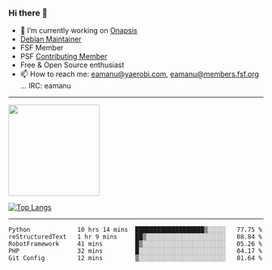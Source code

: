 ### Hi there 👋


- 🔭 I’m currently working on [Onapsis](http://onapsis.com)
- [Debian Maintainer](https://qa.debian.org/developer.php?login=eamanu%40yaerobi.com)
- FSF Member
- PSF [Contributing Member](https://www.python.org/psf/membership/#what-membership-classes-are-there)
- Free & Open Source enthusiast 
- 📫 How to reach me: eamanu@yaerobi.com, eamanu@members.fsf.org ... IRC: eamanu

---

<img height="180em" src="https://github-readme-stats.vercel.app/api?theme=dark&username=eamanu&show_icons=true&hide_border=true&&count_private=true&include_all_commits=true" />

[![Top Langs](https://github-readme-stats.vercel.app/api/top-langs/?theme=dark&username=eamanu&layout=compact)](https://github.com/anuraghazra/github-readme-stats)

---

<!--START_SECTION:waka-->
```text
Python             10 hrs 14 mins  ███████████████████▒░░░░░   77.75 % 
reStructuredText   1 hr 9 mins     ██▒░░░░░░░░░░░░░░░░░░░░░░   08.84 % 
RobotFramework     41 mins         █▒░░░░░░░░░░░░░░░░░░░░░░░   05.26 % 
PHP                32 mins         █░░░░░░░░░░░░░░░░░░░░░░░░   04.17 % 
Git Config         12 mins         ▒░░░░░░░░░░░░░░░░░░░░░░░░   01.64 % 
```
<!--END_SECTION:waka-->
